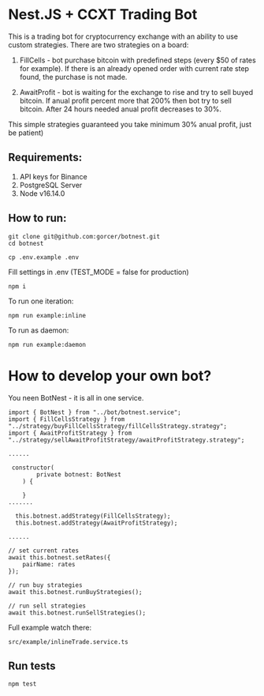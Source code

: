 # Nest.JS + CCXT Trading Bot

This is a trading bot for cryptocurrency exchange with an ability to use custom strategies.
There are two strategies on a board:

1) FillCells - bot purchase bitcoin with predefined steps (every $50 of rates for example). If there is an already opened order with current rate step found, the purchase is not made.

2) AwaitProfit - bot is waiting for the exchange to rise and try to sell buyed bitcoin. If anual profit percent more that 200% then bot try to sell bitcoin. After 24 hours needed anual profit decreases to 30%.

This simple strategies guaranteed you take minimum 30% anual profit, just be patient) 


## Requirements:
1. API keys for Binance
2. PostgreSQL Server
3. Node v16.14.0


## How to run:

```
git clone git@github.com:gorcer/botnest.git
cd botnest
```

```
cp .env.example .env
```


Fill settings in .env 
(TEST_MODE = false for production)


```
npm i
```

To run one iteration:
```
npm run example:inline
```

To run as daemon:
```
npm run example:daemon
```

# How to develop your own bot?

You neen BotNest - it is all in one service.

```
import { BotNest } from "../bot/botnest.service";
import { FillCellsStrategy } from "../strategy/buyFillCellsStrategy/fillCellsStrategy.strategy";
import { AwaitProfitStrategy } from "../strategy/sellAwaitProfitStrategy/awaitProfitStrategy.strategy";

......

 constructor(
        private botnest: BotNest
    ) {

    }
.......

  this.botnest.addStrategy(FillCellsStrategy);
  this.botnest.addStrategy(AwaitProfitStrategy);

......

// set current rates
await this.botnest.setRates({
    pairName: rates
});

// run buy strategies
await this.botnest.runBuyStrategies();

// run sell strategies
await this.botnest.runSellStrategies();

```


Full example watch there:
```
src/example/inlineTrade.service.ts
```


## Run tests

```
npm test
```
